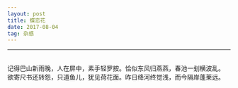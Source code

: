 ```yaml
---
layout: post
title: 蝶恋花
date: 2017-08-04
tag: 杂感
---
```


---


<br>
记得巴山新雨晚，人在屏中，素手轻罗按。恰似东风归燕燕，春池一刬横波乱。  
欲寄尺书还转怨，只道鱼儿，犹见荷花面。昨日绛河终觉浅，而今隔岸蓬莱远。


<br>

